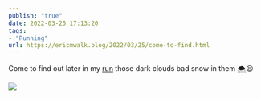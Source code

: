 ```yaml
---
publish: "true"
date: 2022-03-25 17:13:20
tags:
- "Running"
url: https://ericmwalk.blog/2022/03/25/come-to-find.html
---
```

Come to find out later in my [run](http://www.strava.com/activities/6881072644) those dark clouds bad snow in them 🌨😆

![](https://ericmwalk.blog/uploads/2022/b0cc76b66d.jpg)